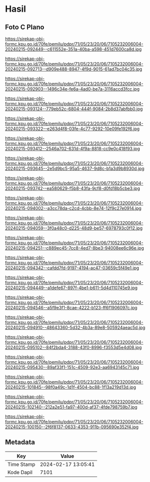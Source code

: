 # Hasil

## Foto C Plano

https://sirekap-obj-formc.kpu.go.id/70fe/pemilu/pdpr/71/05/23/20/06/7105232006004-20240215-092449--c611552e-351a-40ba-a598-451d7600ca8d.jpg

https://sirekap-obj-formc.kpu.go.id/70fe/pemilu/pdpr/71/05/23/20/06/7105232006004-20240215-092713--d909e488-8947-4f9d-9015-61ad7bc04c35.jpg

https://sirekap-obj-formc.kpu.go.id/70fe/pemilu/pdpr/71/05/23/20/06/7105232006004-20240215-092903--1496c34e-fe6a-4ad0-be7a-3116accd3fcc.jpg

https://sirekap-obj-formc.kpu.go.id/70fe/pemilu/pdpr/71/05/23/20/06/7105232006004-20240215-093124--779eb52c-6804-444f-9084-2b8d37abfbb0.jpg

https://sirekap-obj-formc.kpu.go.id/70fe/pemilu/pdpr/71/05/23/20/06/7105232006004-20240215-093322--e263d4f8-03fe-4c77-9292-10e09fe192f6.jpg

https://sirekap-obj-formc.kpu.go.id/70fe/pemilu/pdpr/71/05/23/20/06/7105232006004-20240215-093412--2546a702-631d-4f9a-8818-cc9e0c418f93.jpg

https://sirekap-obj-formc.kpu.go.id/70fe/pemilu/pdpr/71/05/23/20/06/7105232006004-20240215-093645--2e5d9bc5-95a5-4637-9d8c-b1a3d9b8930d.jpg

https://sirekap-obj-formc.kpu.go.id/70fe/pemilu/pdpr/71/05/23/20/06/7105232006004-20240215-093742--ea580629-f5b8-43fa-9cf8-d0fd18b5cbe3.jpg

https://sirekap-obj-formc.kpu.go.id/70fe/pemilu/pdpr/71/05/23/20/06/7105232006004-20240215-094002--a3cc78da-c2cd-4cbb-8e74-12f9c27e0914.jpg

https://sirekap-obj-formc.kpu.go.id/70fe/pemilu/pdpr/71/05/23/20/06/7105232006004-20240215-094059--3f0a48c0-d225-48d9-be57-6978793c0f12.jpg

https://sirekap-obj-formc.kpu.go.id/70fe/pemilu/pdpr/71/05/23/20/06/7105232006004-20240215-094251--c889ec45-7cc8-4ed7-8be3-94008ee6c96e.jpg

https://sirekap-obj-formc.kpu.go.id/70fe/pemilu/pdpr/71/05/23/20/06/7105232006004-20240215-094342--cafdd7fd-9197-4194-ac47-03659c5f49e1.jpg

https://sirekap-obj-formc.kpu.go.id/70fe/pemilu/pdpr/71/05/23/20/06/7105232006004-20240215-094449--a1defe67-897f-4be1-b611-5d4d110745e9.jpg

https://sirekap-obj-formc.kpu.go.id/70fe/pemilu/pdpr/71/05/23/20/06/7105232006004-20240215-094546--a5f9e3f1-8cae-4222-b123-ff6f1906097c.jpg

https://sirekap-obj-formc.kpu.go.id/70fe/pemilu/pdpr/71/05/23/20/06/7105232006004-20240215-094910--48643360-5d32-4b3a-89e8-505924aeac5d.jpg

https://sirekap-obj-formc.kpu.go.id/70fe/pemilu/pdpr/71/05/23/20/06/7105232006004-20240215-095102--84f2bda4-3188-43f0-8996-f3553d5e4d08.jpg

https://sirekap-obj-formc.kpu.go.id/70fe/pemilu/pdpr/71/05/23/20/06/7105232006004-20240215-095430--89af33f1-151c-4509-92e3-aa6943145c71.jpg

https://sirekap-obj-formc.kpu.go.id/70fe/pemilu/pdpr/71/05/23/20/06/7105232006004-20240215-101845--98f0a49c-1d1f-4504-bc88-1f13a219d13d.jpg

https://sirekap-obj-formc.kpu.go.id/70fe/pemilu/pdpr/71/05/23/20/06/7105232006004-20240215-102140--212a2e51-fa97-400d-af37-4fde798759b7.jpg

https://sirekap-obj-formc.kpu.go.id/70fe/pemilu/pdpr/71/05/23/20/06/7105232006004-20240215-100150--2f6f8137-0633-4353-911b-095690e352f4.jpg


## Metadata

| Key        | Value               |
| ---------- | ------------------- |
| Time Stamp | 2024-02-17 13:05:41 |
| Kode Dapil | 7101                |



